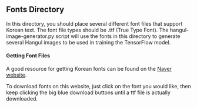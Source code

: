 ## Fonts Directory

In this directory, you should place several different font files that support Korean text.
The font file types should be .ttf (True Type Font). The hangul-image-generator.py script
will use the fonts in this directory to generate several Hangul images to be used in
training the TensorFlow model.

#### Getting Font Files

A good resource for getting Korean fonts can be found on the
[Naver website](http://software.naver.com/software/fontList.nhn?categoryId=I0000000).

To download fonts on this website, just click on the font you would like, then
keep clicking the big blue download buttons until a ttf file is actually downloaded.